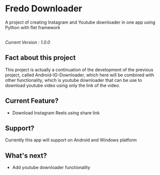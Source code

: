 # Fredo Downloader

A project of creating Instagram and Youtube downloader in one app using Python with flet framework<br><br>

_Current Version : 1.0.0_ <br>

## Fact about this project
This project is actually a continuation of the development of the previous project, called Android-IG-Downloader, which here will be combined with other functionality, which is youtube downloader that can be use to download youtube video using only the link of the video.

## Current Feature?
- Download Instagram Reels using share link

## Support?
Currently this app will support on Android and Windows platform

## What's next?
- Add youtube downloader functionality